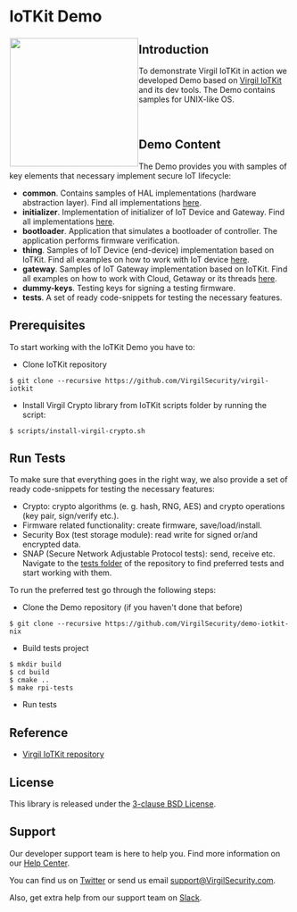 # IoTKit Demo

<a href="https://developer.virgilsecurity.com/docs"><img width="230px" src="https://cdn.virgilsecurity.com/assets/images/github/logos/iotkit/IoTKit.png" align="left" hspace="1" vspace="3"></a>

## Introduction
To demonstrate Virgil IoTKit in action we developed Demo based on [Virgil IoTKit](https://github.com/VirgilSecurity/virgil-iotkit) and its dev tools. The Demo contains samples for UNIX-like OS.

&nbsp;

## Demo Content
The Demo provides you with samples of key elements that necessary implement secure IoT lifecycle:
- **common**. Contains samples of HAL implementations (hardware abstraction layer). Find all implementations [here](https://github.com/VirgilSecurity/demo-iotkit-nix/tree/develop-review/common/src/sdk-impl).
- **initializer**. Implementation of initializer of IoT Device and Gateway. Find all implementations [here](/initializer/src/main.c).
- **bootloader**. Application that simulates a bootloader of controller. The application performs firmware verification.
- **thing**. Samples of IoT Device (end-device) implementation based on IoTKit. Find all examples on how to work with IoT device [here](/thing/src/main.c).
- **gateway**. Samples of IoT Gateway implementation based on IoTKit. Find all examples on how to work with Cloud, Getaway or its threads [here](/gateway/src).
- **dummy-keys**. Testing keys for signing a testing firmware.
- **tests**. A set of ready code-snippets for testing the necessary features.


## Prerequisites
To start working with the IoTKit Demo you have to:
- Clone IoTKit repository
```shell
$ git clone --recursive https://github.com/VirgilSecurity/virgil-iotkit
```
- Install Virgil Crypto library from IoTKit scripts folder by running the script:
```shell
$ scripts/install-virgil-crypto.sh
```

## Run Tests
To make sure that everything goes in the right way, we also provide a set of ready code-snippets for testing the necessary features:
- Crypto: crypto algorithms (e. g. hash, RNG, AES) and crypto operations (key pair, sign/verify etc.).
- Firmware related functionality: create firmware, save/load/install.
- Security Box (test storage module): read write for signed or/and encrypted data.
- SNAP (Secure Network Adjustable Protocol tests): send, receive etc.
Navigate to the [tests folder](/tests) of the repository to find preferred tests and start working with them.

To run the preferred test go through the following steps:
- Clone the Demo repository (if you haven't done that before)
```shell
$ git clone --recursive https://github.com/VirgilSecurity/demo-iotkit-nix
```
- Build tests project
```shell
$ mkdir build
$ cd build
$ cmake ..
$ make rpi-tests
```
- Run tests

## Reference
- [Virgil IoTKit repository](https://github.com/VirgilSecurity/virgil-iotkit/tree/release/v0.1.0-alpha)


## License

This library is released under the [3-clause BSD License](LICENSE).

<div id='support'/>

## Support
Our developer support team is here to help you. Find more information on our [Help Center](https://help.virgilsecurity.com/).

You can find us on [Twitter](https://twitter.com/VirgilSecurity) or send us email support@VirgilSecurity.com.

Also, get extra help from our support team on [Slack](https://virgilsecurity.com/join-community).
